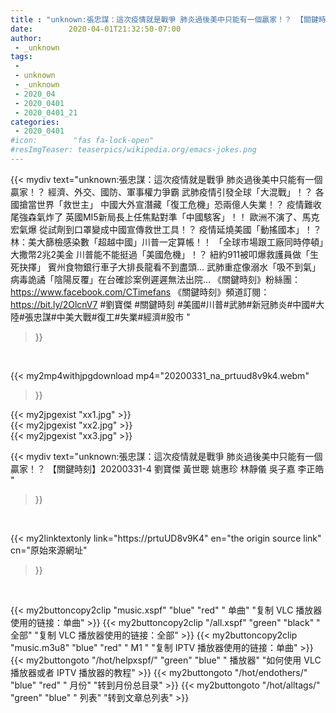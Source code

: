 ```yaml
---
title : "unknown:張忠謀：這次疫情就是戰爭 肺炎過後美中只能有一個贏家！？ 【關鍵時刻】20200331-4 劉寶傑 黃世聰 姚惠珍 林靜儀 吳子嘉 李正皓 "
date:        2020-04-01T21:32:50-07:00
author:
 - _unknown
tags:
 - 
 - unknown
 - _unknown
 - 2020_04
 - 2020_0401
 - 2020_0401_21
categories:
 - 2020_0401
#icon:        "fas fa-lock-open"
#resImgTeaser: teaserpics/wikipedia.org/emacs-jokes.png
---
```







{{< mydiv text="unknown:張忠謀：這次疫情就是戰爭 肺炎過後美中只能有一個贏家！？ 經濟、外交、國防、軍事權力爭霸 武肺疫情引發全球「大混戰」！？ 各國搶當世界「救世主」 中國大外宣潛藏「復工危機」恐兩億人失業！？ 疫情難收尾強森氣炸了 英國MI5新局長上任焦點對準「中國駭客」！！ 歐洲不演了、馬克宏氣爆 從試劑到口罩變成中國宣傳救世工具！？ 疫情延燒美國「動搖國本」！？林：美大篩檢感染數「超越中國」川普一定算帳！！ 「全球市場跟工廠同時停頓」大撒幣2兆2美金 川普能不能挺過「美國危機」！？ 紐約911被叩爆救護員做「生死抉擇」 賓州食物銀行車子大排長龍看不到盡頭… 武肺重症像溺水「吸不到氣」 病毒詭譎「陰陽反覆」在台確診案例遲遲無法出院…  《關鍵時刻》粉絲團：https://www.facebook.com/CTimefans 《關鍵時刻》頻道訂閱：https://bit.ly/2OlcnV7  #劉寶傑 #關鍵時刻 #美國#川普#武肺#新冠肺炎#中國#大陸#張忠謀#中美大戰#復工#失業#經濟#股市 "
>}}
<br>


{{< my2mp4withjpgdownload mp4="20200331_na_prtuud8v9k4.webm"
>}}

{{< my2jpgexist "xx1.jpg" >}}<br>
{{< my2jpgexist "xx2.jpg" >}}<br>
{{< my2jpgexist "xx3.jpg" >}}<br>



{{< mydiv text="unknown:張忠謀：這次疫情就是戰爭 肺炎過後美中只能有一個贏家！？ 【關鍵時刻】20200331-4 劉寶傑 黃世聰 姚惠珍 林靜儀 吳子嘉 李正皓 "
>}}
<br>

{{< my2linktextonly link="https://prtuUD8v9K4"
en="the origin source link" cn="原始來源網址"
>}}


<br>


{{< my2buttoncopy2clip "music.xspf"        "blue"   "red"    " 单曲"  "复制 VLC 播放器使用的链接：单曲" >}} {{< my2buttoncopy2clip "/all.xspf"         "green"  "black"  " 全部"  "复制 VLC 播放器使用的链接：全部" >}} {{< my2buttoncopy2clip "music.m3u8"        "blue"   "red"    " M1 "    "复制 IPTV 播放器使用的链接：单曲" >}} {{< my2buttongoto      "/hot/helpxspf/"    "green"  "blue"   " 播放器" "如何使用 VLC 播放器或者 IPTV 播放器的教程" >}} {{< my2buttongoto      "/hot/endothers/"   "blue"   "red"    " 月份"   "转到月份总目录" >}} {{< my2buttongoto      "/hot/alltags/"     "green"  "blue"   " 列表"   "转到文章总列表" >}} 

